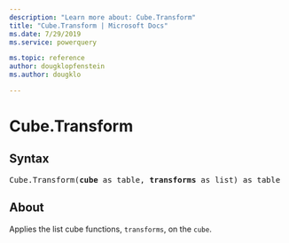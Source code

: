 ```yaml
---
description: "Learn more about: Cube.Transform"
title: "Cube.Transform | Microsoft Docs"
ms.date: 7/29/2019
ms.service: powerquery

ms.topic: reference
author: dougklopfenstein
ms.author: dougklo

---
```

# Cube.Transform

## Syntax

<pre>
Cube.Transform(<b>cube</b> as table, <b>transforms</b> as list) as table
</pre>

## About
Applies the list cube functions, `transforms`, on the `cube`.

